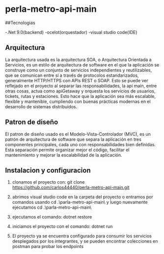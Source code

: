 # perla-metro-api-main

##Tecnologias 

-.Net 9.0(backend) 
-ocelot(orquestador) 
-visual studio code(IDE)

## Arquitectura

La arquitectura usada es la arquitectura SOA, o Arquitectura Orientada a Servicios, es un estilo de arquitectura de software en el que la aplicación se construye como un conjunto de servicios independientes y reutilizables, que se comunican entre sí a través de protocolos estandarizados, generalmente HTTP/HTTPS con APIs REST o SOAP. Esto se puede ver reflejado en el proyecto al separar las responsabilidades, la api main, entre otras cosas, actua como apiGetaway y orquesta los servicios de usuarios, tickets, rutas y estaciones. Esto hace que la aplicación sea más escalable, flexible y mantenible, cumpliendo con buenas prácticas modernas en el desarrollo de sistemas distribuidos.

## Patron de diseño
El patron de diseño usado es el Modelo-Vista-Controlador (MVC), es un patrón de arquitectura de software que separa la aplicación en tres componentes principales, cada uno con responsabilidades bien definidas. Esta separación permite organizar mejor el código, facilitar el mantenimiento y mejorar la escalabilidad de la aplicación.

## Instalacion y configuracion

1) clonamos el proyecto con: git clone https://github.com/carlos44440/perla-metro-api-main.git

2) abrimos visual studio code en la carpeta del proyecto o entramos por comandos usando cd .\parla-metro-api-main\  y luego nuevamente ejecutamos cd .\parla-metro-api-main\

3) ejecutamos el comando: dotnet restore

4) iniciamos el proyecto con el comando: dotnet run

5) El proyecto ya se encuentra configurado para consumir los servicios desplegados por los integrantes, y se pueden encontrar colecciones en postman para probar los endpoints
